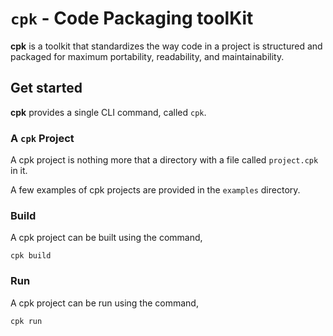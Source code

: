 # `cpk` - Code Packaging toolKit 

**cpk** is a toolkit that standardizes the way code in a 
project is structured and packaged for maximum portability, 
readability, and maintainability.


## Get started
**cpk** provides a single CLI command, called `cpk`.

### A `cpk` Project
A cpk project is nothing more that a directory with a file
called `project.cpk` in it.

A few examples of cpk projects are provided in the `examples`
directory.


### Build
A cpk project can be built using the command,

```shell
cpk build
```


### Run
A cpk project can be run using the command,

```shell
cpk run
```



